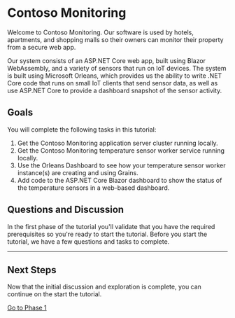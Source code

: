 # Contoso Monitoring

Welcome to Contoso Monitoring. Our software is used by hotels, apartments, and shopping malls so their owners can monitor their property from a secure web app. 

Our system consists of an ASP.NET Core web app, built using Blazor WebAssembly, and a variety of sensors that run on IoT devices. The system is built using Microsoft Orleans, which provides us the ability to write .NET Core code that runs on small IoT clients that send sensor data, as well as use ASP.NET Core to provide a dashboard snapshot of the sensor activity.

## Goals

You will complete the following tasks in this tutorial:

1. Get the Contoso Monitoring application server cluster running locally.
1. Get the Contoso Monitoring temperature sensor worker service running locally.
1. Use the Orleans Dashboard to see how your temperature sensor worker instance(s) are creating and using Grains.
1. Add code to the ASP.NET Core Blazor dashboard to show the status of the temperature sensors in a web-based dashboard.

## Questions and Discussion

In the first phase of the tutorial you'll validate that you have the required prerequisites so you're ready to start the tutorial. Before you start the tutorial, we have a few questions and tasks to complete. 

---

## Next Steps

Now that the initial discussion and exploration is complete, you can continue on the start the tutorial. 

[Go to Phase 1](docs/01-setup.md)

